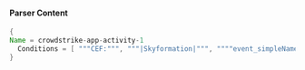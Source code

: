#### Parser Content
```Java
{
Name = crowdstrike-app-activity-1
  Conditions = [ """CEF:""", """|Skyformation|""", """"event_simpleName":"AwsEc2SecurityGroup"""" ]
}
```